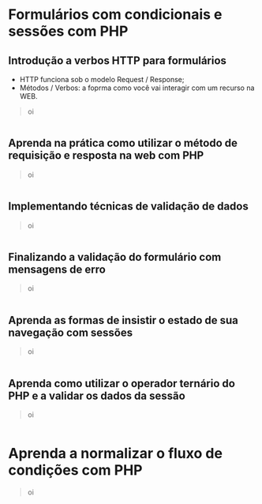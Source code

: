 # Formulários com condicionais e sessões com PHP

## Introdução a verbos HTTP para formulários


- HTTP funciona sob o modelo Request / Response;
- Métodos / Verbos: a foprma como você vai interagir com um recurso na WEB.

> oi

```js

```

## Aprenda na prática como utilizar o método de requisição e resposta na web com PHP

> oi

```js

```

## Implementando técnicas de validação de dados

> oi

```js

```

## Finalizando a validação do formulário com mensagens de erro

> oi

```js

```

## Aprenda as formas de insistir o estado de sua navegação com sessões

> oi

```js

```

## Aprenda como utilizar o operador ternário do PHP e a validar os dados da sessão

> oi

```js

```

# Aprenda a normalizar o fluxo de condições com PHP

> oi

```js

```









